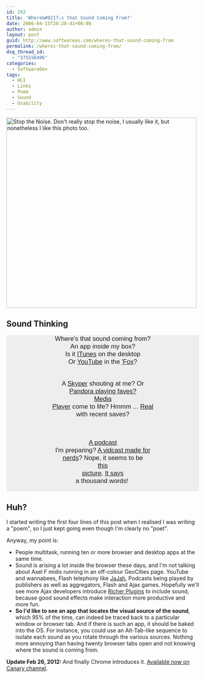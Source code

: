 ```yaml
---
id: 292
title: 'Where&#8217;s that Sound Coming From?'
date: 2006-04-15T20:20:41+00:00
author: admin
layout: post
guid: http://www.softwareas.com/wheres-that-sound-coming-from
permalink: /wheres-that-sound-coming-from/
dsq_thread_id:
  - "375556496"
categories:
  - SoftwareDev
tags:
  - HCI
  - Links
  - Poem
  - Sound
  - Usability
---
```

<a href="http://ew2005.osha.eu.int/"><img src="http://img388.imageshack.us/img388/4281/stop1ox.jpg" border="0" width="497" alt="Stop the Noise. Don't really stop the noise, I usually like it, but nonetheless I like this photo too." /></a>

<h2>Sound Thinking</h2>

<div style="text-align: center;">
<pre style="background:#eeeeee; font-size: 120%; font-family: helvetica, arial; margin: auto;">
Where's that sound coming from?
An app inside my box?
Is it <a href="http://itunes.com">ITunes</a> on the desktop
Or <a href="http://youtube.com">YouTube</a> in the <a href="http://getfirefox.com">'Fox</a>?

A <a href="http://skype.com">Skyper</a> shouting at me?
Or <a href="http://pandora.com">Pandora playing faves?
<a href="http://www.microsoft.com/windows/windowsmedia/">Media Player</a> come to life?
Hmmm ... <a href="http://real.com">Real</a> with recent saves?

<a href="http://www.softwareas.com/category/podcast/">A podcast</a> I'm preparing?
<a href="http://diggnation.com">A vidcast made for nerds</a>?
Nope, it seems to be <a href="http://bubbleshare.com/album/4599.e7db25c5af1/451239">this picture</a>,
<a href="http://www.bubbleshare.com/help/audio">It says</a> a thousand words!
</pre>
</div>

<h2>Huh?</h2>

I started writing the first four lines of this post when I realised I was writing a "poem", so I just kept going even though I'm clearly no "poet".

Anyway, my point is:
<ul>
  <li>People multitask, running ten or more browser and desktop apps at the same time.</li>
  <li>Sound is arising a lot inside the browser these days, and I'm not talking about Axel F midis running in an off-colour GeoCities page. YouTube and wannabees, Flash telephony like <a href="http://jajah.com">JaJah</a>, Podcasts being played by publishers as well as aggregators, Flash and Ajax games. Hopefully we'll see more Ajax developers introduce <a href="http://ajaxpatterns.org/Richer_Plugin">Richer Plugins</a> to include sound, because good sound effects make interaction more productive and more fun.
  <li><b>So I'd like to see an app that locates the visual source of the sound</b>, which 95% of the time, can indeed be traced back to a particular window or browser tab. And if there is such an app, it should be baked into the OS. For instance, you could use an Alt-Tab-like sequence to isolate each sound as you rotate through the various sources. Nothing more annoying than having twenty browser tabs open and not knowing where the sound is coming from.
</ul>

<b>Update Feb 26, 2012: </b> And finally Chrome introduces it. <a href='http://thenextweb.com/google/2013/02/25/google-chrome-may-soon-get-audio-indicators-to-show-you-noisy-tabs-keep-them-open-when-memory-runs-out/'>Available now on Canary channel</a>.
